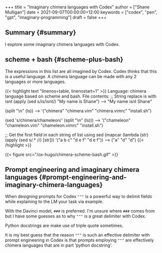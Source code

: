 +++
title = "Imaginary chimera languages with Codex"
author = ["Shane Mulligan"]
date = 2021-09-07T00:00:00+12:00
keywords = ["codex", "pen", "gpt", "imaginary-programming"]
draft = false
+++

## Summary {#summary}

I explore some imaginary chimera languages with Codex.


## scheme + bash {#scheme-plus-bash}

The expressions in this list are all imagined
by Codex. Codex thinks that this is a useful
language. A chimera language can be made with
any 2 languages or more languages.

{{< highlight text "linenos=table, linenostart=1" >}}
Language: chimera language based on scheme and bash.
File contents:
;; String replace is with isnt
(apply (sed s/is/isnt/) "My name is Shane")
--> "My name isnt Shane"

(split "\n" (ls))
--> '("chimera" "chimera.vim" "chimera.vimrc" "install.sh")

(sed 's/chimera/chameleon/' (split "\n" (ls)))
--> '("chameleon" "chameleon.vim" "chameleon.vimrc" "install.sh")

;; Get the first field in each string of list using sed
(mapcar (lambda (str) (apply (sed s/.* //) [str])) '("a b c" "d e f" "d e f"))
--> ("a" "d" "d")
{{< /highlight >}}

<!-- Play on asciinema.com -->
<!-- <a title="asciinema recording" href="https://asciinema.org/a/wIcdDZP0iI36G8B09PcGEMO8t" target="_blank"><img alt="asciinema recording" src="https://asciinema.org/a/wIcdDZP0iI36G8B09PcGEMO8t.svg" /></a> -->
<!-- Play on the blog -->
<script src="https://asciinema.org/a/wIcdDZP0iI36G8B09PcGEMO8t.js" id="asciicast-wIcdDZP0iI36G8B09PcGEMO8t" async></script>

{{< figure src="/ox-hugo/chimera-scheme-bash.gif" >}}


## Prompt engineering and imaginary chimera languages {#prompt-engineering-and-imaginary-chimera-languages}

When designing prompts for Codex `"""` is a
powerful way to delimit fields while
explaining to the LM your task via example.

With the Davinci model, `###` is preferred.
I'm unsure where `###` comes from but I have
some guesses as to why `"""` is a great
delimiter with Codex.

Python docstrings are make use of triple quote sometimes.

It is my best guess that the reason `"""` is
such an effective delimiter with prompt
engineering in Codex is that prompts employing
`"""` are effectively chimera languages that
are in part 'python docstring'.